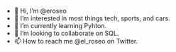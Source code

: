 - 👋 Hi, I’m @eroseo
- 👀 I’m interested in most things tech, sports, and cars.
- 🌱 I’m currently learning Pyhton.
- 💞️ I’m looking to collaborate on SQL.
- 📫 How to reach me @el_roseo on Twitter.

<!---
eroseo/eroseo is a ✨ special ✨ repository because its `README.md` (this file) appears on your GitHub profile.
You can click the Preview link to take a look at your changes.
--->

